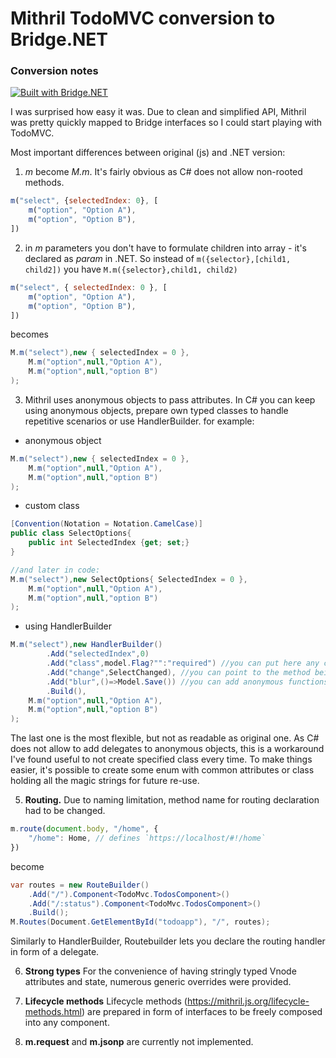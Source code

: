 # Mithril TodoMVC conversion to Bridge.NET

### Conversion notes


[![Built with Bridge.NET](https://img.shields.io/badge/built%20with-Bridge.NET-blue.svg)](http://bridge.net/)


I was surprised how easy it was. Due to clean and simplified API, Mithril was pretty quickly mapped to Bridge interfaces so I could start playing with TodoMVC. 

Most important differences between original (js) and .NET version:

1. _m_ become _M.m_. It's fairly obvious as C# does not allow non-rooted methods. 
```javascript
m("select", {selectedIndex: 0}, [
    m("option", "Option A"),
    m("option", "Option B"),
])
```
2. in _m_ parameters you don't have to formulate children into array - it's declared as _param_ in .NET. So instead of `m({selector},[child1, child2])` you have `M.m({selector},child1, child2)`

```javascript
m("select", { selectedIndex: 0 }, [
    m("option", "Option A"),
    m("option", "Option B"),
])
```
becomes
```c#
M.m("select"),new { selectedIndex = 0 },
	M.m("option",null,"Option A"),
	M.m("option",null,"option B")
);
```
3. Mithril uses anonymous objects to pass attributes. In C# you can keep using anonymous objects, prepare own typed classes to handle repetitive scenarios or use HandlerBuilder.
for example:

- anonymous object
```c#
M.m("select"),new { selectedIndex = 0 },
	M.m("option",null,"Option A"),
	M.m("option",null,"option B")
);
```

- custom class
```c#
[Convention(Notation = Notation.CamelCase)]
public class SelectOptions{
	public int SelectedIndex {get; set;}
}

//and later in code:
M.m("select"),new SelectOptions{ SelectedIndex = 0 },
	M.m("option",null,"Option A"),
	M.m("option",null,"option B")
);
```

- using HandlerBuilder
```c#
M.m("select"),new HandlerBuilder()
		.Add("selectedIndex",0)
		.Add("class",model.Flag?"":"required") //you can put here any code to evaluate
		.Add("change",SelectChanged), //you can point to the method being event handler
		.Add("blur",()=>Model.Save()) //you can add anonymous functions, with or without params
		.Build(),
	M.m("option",null,"Option A"),
	M.m("option",null,"option B")
);
```
The last one is the most flexible, but not as readable as original one. 
As C# does not allow to add delegates to anonymous objects, this is a workaround I've found useful to not create specified class every time.
To make things easier, it's possible to create some enum with common attributes or class holding all the magic strings for future re-use.

5. **Routing.** Due to naming limitation, method name for routing declaration had to be changed. 
```javascript
m.route(document.body, "/home", {
    "/home": Home, // defines `https://localhost/#!/home`
})
```
become
```c#
var routes = new RouteBuilder()
	.Add("/").Component<TodoMvc.TodosComponent>()
	.Add("/:status").Component<TodoMvc.TodosComponent>()
	.Build();
M.Routes(Document.GetElementById("todoapp"), "/", routes);
```
Similarly to HandlerBuilder, Routebuilder lets you declare the routing handler in form of a delegate.

6. **Strong types** For the convenience of having stringly typed Vnode attributes and state, numerous generic overrides were provided.

7. **Lifecycle methods** Lifecycle methods (https://mithril.js.org/lifecycle-methods.html) are prepared in form of interfaces to be freely composed into any component.

8. **m.request** and **m.jsonp** are currently not implemented.
